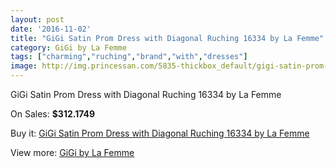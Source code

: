 ```yaml
---
layout: post
date: '2016-11-02'
title: "GiGi Satin Prom Dress with Diagonal Ruching 16334 by La Femme"
category: GiGi by La Femme
tags: ["charming","ruching","brand","with","dresses"]
image: http://img.princessan.com/5835-thickbox_default/gigi-satin-prom-dress-with-diagonal-ruching-16334-by-la-femme.jpg
---
```

GiGi Satin Prom Dress with Diagonal Ruching 16334 by La Femme

On Sales: **$312.1749**
<a href="https://www.princessan.com/en/gigi-by-la-femme/2664-gigi-satin-prom-dress-with-diagonal-ruching-16334-by-la-femme.html"><amp-img layout="responsive" width="600" height="600" src="//img.princessan.com/5835-thickbox_default/gigi-satin-prom-dress-with-diagonal-ruching-16334-by-la-femme.jpg" alt="GiGi Satin Prom Dress with Diagonal Ruching 16334 by La Femme 0" /></a>
<a href="https://www.princessan.com/en/gigi-by-la-femme/2664-gigi-satin-prom-dress-with-diagonal-ruching-16334-by-la-femme.html"><amp-img layout="responsive" width="600" height="600" src="//img.princessan.com/5836-thickbox_default/gigi-satin-prom-dress-with-diagonal-ruching-16334-by-la-femme.jpg" alt="GiGi Satin Prom Dress with Diagonal Ruching 16334 by La Femme 1" /></a>

Buy it: [GiGi Satin Prom Dress with Diagonal Ruching 16334 by La Femme](https://www.princessan.com/en/gigi-by-la-femme/2664-gigi-satin-prom-dress-with-diagonal-ruching-16334-by-la-femme.html "GiGi Satin Prom Dress with Diagonal Ruching 16334 by La Femme")

View more: [GiGi by La Femme](https://www.princessan.com/en/21-gigi-by-la-femme "GiGi by La Femme")